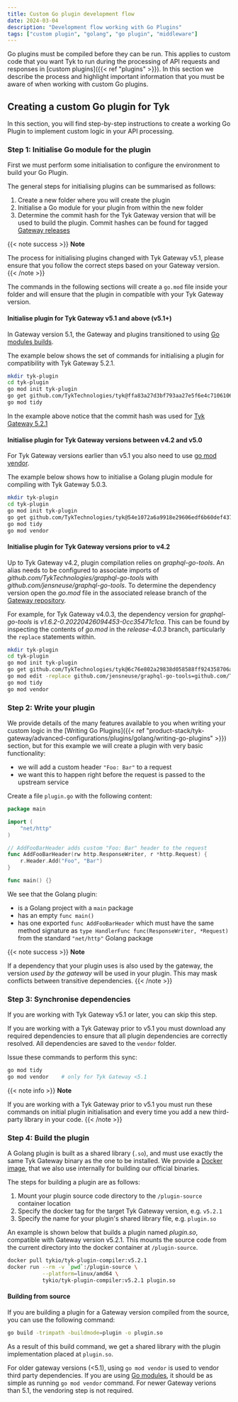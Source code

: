```yaml
---
title: Custom Go plugin development flow
date: 2024-03-04
description: "Development flow working with Go Plugins"
tags: ["custom plugin", "golang", "go plugin", "middleware"]
---
```


Go plugins must be compiled before they can be run. This applies to custom code that you want Tyk to run during the processing of API requests and responses in [custom plugins]({{< ref "plugins" >}}). In this section we describe the process and highlight important information that you must be aware of when working with custom Go plugins.

## Creating a custom Go plugin for Tyk

In this section, you will find step-by-step instructions to create a working Go Plugin to implement custom logic in your API processing.

### Step 1: Initialise Go module for the plugin

First we must perform some initialisation to configure the environment to build your Go Plugin.

The general steps for initialising plugins can be summarised as follows:

1. Create a new folder where you will create the plugin
2. Initialise a Go module for your plugin from within the new folder
3. Determine the commit hash for the Tyk Gateway version that will be used to build the plugin. Commit hashes can be found for tagged [Gateway releases](https://github.com/TykTechnologies/tyk/tags)

{{< note success >}}
**Note**  

The process for initialising plugins changed with Tyk Gateway v5.1, please ensure that you follow the correct steps based on your Gateway version.
{{< /note >}}

The commands in the following sections will create a `go.mod` file inside your folder and will ensure that the plugin in compatible with your Tyk Gateway version.

#### Initialise plugin for Tyk Gateway v5.1 and above (v5.1+)

In Gateway version 5.1, the Gateway and plugins transitioned to using [Go modules builds](https://go.dev/ref/mod#introduction).

The example below shows the set of commands for initialising a plugin for compatibility with Tyk Gateway 5.2.1.

```bash
mkdir tyk-plugin
cd tyk-plugin
go mod init tyk-plugin
go get github.com/TykTechnologies/tyk@ffa83a27d3bf793aa27e5f6e4c7106106286699d
go mod tidy
```

In the example above notice that the commit hash was used for [Tyk Gateway 5.2.1](https://github.com/TykTechnologies/tyk/releases/tag/v5.2.1)

#### Initialise plugin for Tyk Gateway versions between v4.2 and v5.0

For Tyk Gateway versions earlier than v5.1 you also need to use [go mod vendor](https://go.dev/ref/mod#go-mod-vendor).

The example below shows how to initialise a Golang plugin module for compiling with Tyk Gateway 5.0.3.

```bash
mkdir tyk-plugin
cd tyk-plugin
go mod init tyk-plugin
go get github.com/TykTechnologies/tyk@54e1072a6a9918e29606edf6b60def437b273d0a
go mod tidy
go mod vendor
```

#### Initialise plugin for Tyk Gateway versions prior to v4.2

Up to Tyk Gateway v4.2, plugin compilation relies on *graphql-go-tools*. An alias needs to be configured to associate imports of *github.com/TykTechnologies/graphql-go-tools* with *github.com/jensneuse/graphql-go-tools*. To determine the dependency version open the *go.mod* file in the associated release branch of the [Gateway repository](https://github.com/TykTechnologies/tyk).

For example, for Tyk Gateway v4.0.3, the dependency version for *graphql-go-tools* is *v1.6.2-0.20220426094453-0cc35471c1ca*. This can be found by inspecting the contents of *go.mod* in the *release-4.0.3* branch, particularly the `replace` statements within.  

```bash
mkdir tyk-plugin
cd tyk-plugin
go mod init tyk-plugin
go get github.com/TykTechnologies/tyk@6c76e802a29838d058588ff924358706a078d0c5
go mod edit -replace github.com/jensneuse/graphql-go-tools=github.com/TykTechnologies/graphql-go-tools@v1.6.2-0.20220426094453-0cc35471c1ca
go mod tidy
go mod vendor
```

### Step 2: Write your plugin

We provide details of the many features available to you when writing your custom logic in the [Writing Go Plugins]({{< ref "product-stack/tyk-gateway/advanced-configurations/plugins/golang/writing-go-plugins" >}}) section, but for this example we will create a plugin with very basic functionality:

- we will add a custom header `"Foo: Bar"` to a request
- we want this to happen right before the request is passed to the upstream service

Create a file `plugin.go` with the following content:

```go
package main

import (
    "net/http"
)

// AddFooBarHeader adds custom "Foo: Bar" header to the request
func AddFooBarHeader(rw http.ResponseWriter, r *http.Request) {
    r.Header.Add("Foo", "Bar")
}

func main() {}
```

We see that the Golang plugin:

- is a Golang project with a `main` package
- has an empty `func main()`
- has one exported `func AddFooBarHeader` which must have the same method signature as `type HandlerFunc func(ResponseWriter, *Request)` from the standard `"net/http"` Golang package

{{< note success >}}
**Note**  

If a dependency that your plugin uses is also used by the gateway, the version _used by the gateway_ will be used in your plugin. This may mask conflicts between transitive dependencies.
{{< /note >}}

### Step 3: Synchronise dependencies

If you are working with Tyk Gateway v5.1 or later, you can skip this step.

If you are working with a Tyk Gateway prior to v5.1 you must download any required dependencies to ensure that all plugin dependencies are correctly resolved. All dependencies are saved to the `vendor` folder.

Issue these commands to perform this sync:

```bash
go mod tidy
go mod vendor    # only for Tyk Gateway <5.1
```

{{< note info >}}
**Note**

If you are working with a Tyk Gateway prior to v5.1 you must run these commands on initial plugin initialisation and every time you add a new third-party library in your code.
{{< /note >}}


### Step 4: Build the plugin

A Golang plugin is built as a shared library (`.so`), and must use exactly the same Tyk Gateway binary as the one to be installed. We provide a [Docker image](https://hub.docker.com/r/tykio/tyk-plugin-compiler/tags), that we also use internally for building our official binaries.

The steps for building a plugin are as follows:

1. Mount your plugin source code directory to the `/plugin-source` container location
2. Specify the docker tag for the target Tyk Gateway version, e.g. `v5.2.1`
3. Specify the name for your plugin's shared library file, e.g. `plugin.so`

An example is shown below that builds a plugin named *plugin.so*, compatible with Gateway version v5.2.1. This mounts the source code from the current directory into the docker container at `/plugin-source`.

```bash
docker pull tykio/tyk-plugin-compiler:v5.2.1 
docker run --rm -v `pwd`:/plugin-source \
           --platform=linux/amd64 \
           tykio/tyk-plugin-compiler:v5.2.1 plugin.so
```

#### Building from source

If you are building a plugin for a Gateway version compiled from the source, you can use the following command:

```bash
go build -trimpath -buildmode=plugin -o plugin.so
```

As a result of this build command, we get a shared library with the plugin implementation placed at `plugin.so`.

For older gateway versions (<5.1), using `go mod vendor` is used to vendor third party dependencies.
If you are using [Go modules](https://blog.golang.org/using-go-modules), it should be as simple as running `go mod vendor` command.
For newer Gateway verions than 5.1, the vendoring step is not required.
